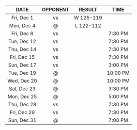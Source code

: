|    DATE     |         OPPONENT         |  RESULT   |   TIME   |
|:-----------:|:------------------------:|:---------:|:--------:|
| Fri, Dec 1  |     vs [](/r/sixers)     | W 125-119 |          |
| Mon, Dec 4  |     @ [](/r/pacers)      | L 122-112 |          |
| Fri, Dec 8  |    vs [](/r/nyknicks)    |           | 7:30 PM  |
| Tue, Dec 12 | vs [](/r/clevelandcavs)  |           | 7:30 PM  |
| Thu, Dec 14 | vs [](/r/clevelandcavs)  |           | 7:30 PM  |
| Fri, Dec 15 |  vs [](/r/orlandomagic)  |           | 7:30 PM  |
| Sun, Dec 17 |  vs [](/r/orlandomagic)  |           | 3:00 PM  |
| Tue, Dec 19 |    @ [](/r/warriors)     |           | 10:00 PM |
| Wed, Dec 20 |      @ [](/r/kings)      |           | 10:00 PM |
| Sat, Dec 23 |   @ [](/r/laclippers)    |           | 3:30 PM  |
| Mon, Dec 25 |     @ [](/r/lakers)      |           | 5:00 PM  |
| Thu, Dec 28 | vs [](/r/detroitpistons) |           | 7:30 PM  |
| Fri, Dec 29 | vs [](/r/torontoraptors) |           | 7:30 PM  |
| Sun, Dec 31 |    @ [](/r/nbaspurs)     |           | 7:00 PM  |